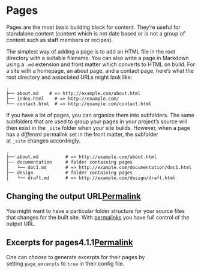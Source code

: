 # Pages

Pages are the most basic building block for content. They’re useful for standalone content (content which is not date based or is not a group of content such as staff members or recipes).

The simplest way of adding a page is to add an HTML file in the root directory with a suitable filename. You can also write a page in Markdown using a `.md` extension and front matter which converts to HTML on build. For a site with a homepage, an about page, and a contact page, here’s what the root directory and associated URLs might look like:

```
.
├── about.md    # => http://example.com/about.html
├── index.html    # => http://example.com/
└── contact.html  # => http://example.com/contact.html
```

If you have a lot of pages, you can organize them into subfolders. The same subfolders that are used to group your pages in your project’s source will then exist in the `_site` folder when your site builds. However, when a page has a _different_ permalink set in the front matter, the subfolder at `_site` changes accordingly.

```
.
├── about.md          # => http://example.com/about.html
├── documentation     # folder containing pages
│   └── doc1.md       # => http://example.com/documentation/doc1.html
├── design            # folder containing pages
│   └── draft.md      # => http://example.com/design/draft.html
```

## Changing the output URL[Permalink](https://jekyllrb.com/docs/pages/#changing-the-output-url "Permalink")

You might want to have a particular folder structure for your source files that changes for the built site. With [permalinks](https://jekyllrb.com/docs/permalinks/) you have full control of the output URL.

## Excerpts for pages4.1.1[Permalink](https://jekyllrb.com/docs/pages/#excerpts-for-pages411 "Permalink")

One can _choose_ to generate excerpts for their pages by setting `page_excerpts` to `true` in their config file.